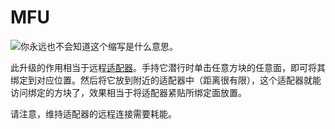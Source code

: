 # MFU

![你永远也不会知道这个缩写是什么意思。](oredict:opencomputers:mfu)

此升级的作用相当于远程[适配器](../block/adapter.md)。手持它潜行时单击任意方块的任意面，即可将其绑定到对应位置。然后将它放到附近的适配器中（距离很有限），这个适配器就能访问绑定的方块了，效果相当于将适配器紧贴所绑定面放置。

请注意，维持适配器的远程连接需要耗能。
